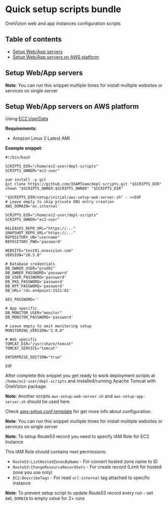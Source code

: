 # Quick setup scripts bundle

OneVizion web and app instances configuration scripts

## Table of contents
- [Setup Web/App servers](#setup-webapp-servers)
- [Setup Web/App servers on AWS platform](#setup-webapp-servers-on-aws-platform)

## Setup Web/App servers

**Note**: You can run this snippet multiple times for install multiple websites or services on single server

## Setup Web/App servers on AWS platform

Using [EC2 UserData](https://docs.aws.amazon.com/AWSEC2/latest/UserGuide/user-data.html)

**Requirements:**
- Amazon Linux 2 Latest AMI

**Example snippet**:
```
#!/bin/bash

SCRIPTS_DIR="/home/ec2-user/depl-scripts"
SCRIPTS_OWNER="ec2-user"

yum install -y git
git clone https://github.com/IKAMTeam/depl-scripts.git "$SCRIPTS_DIR"
chown "$SCRIPTS_OWNER:$SCRIPTS_OWNER" "$SCRIPTS_DIR"

"$SCRIPTS_DIR/setup/initial/aws-setup-web-server.sh" - <<EOF
# Leave empty to skip private DNS entry creation
AWS_DOMAIN='ov.internal'

SCRIPTS_DIR="/home/ec2-user/depl-scripts"
SCRIPTS_OWNER="ec2-user"

RELEASES_REPO_URL="https://..."
SNAPSHOT_REPO_URL="https://..."
REPOSITORY_UN="username"
REPOSITORY_PWD='password'

WEBSITE="test01.onevizion.com"
VERSION="20.5.0"

# Database credentials
DB_OWNER_USER="prod01"
DB_OWNER_PASSWORD='password'
DB_USER_PASSWORD='password'
DB_PKG_PASSWORD='password'
DB_RPT_PASSWORD='password'
DB_URL='rds.endpoint:1521:A1'

AES_PASSWORD=''

# App specific
DB_MONITOR_USER="monitor"
DB_MONITOR_PASSWORD='password'

# Leave empty to omit monitoring setup
MONITORING_VERSION="2.0.8"

# Web specific
TOMCAT_DIR="/usr/share/tomcat"
TOMCAT_SERVICE="tomcat"

ENTERPRISE_EDITION="true"

EOF
```

After complete this snippet you get ready to work deployment scripts at `/home/ec2-user/depl-scripts` and installed/running Apache Tomcat with OneVizion package

**Note**: Another scripts `aws-setup-web-server.sh` and `aws-setup-app-server.sh` should be used here

Check [aws-setup.conf.template](aws-setup.conf.template) for get more info about configuration.

**Note**: You can run this snippet multiple times for install multiple websites or services on single server

**Note**: To setup Route53 record you need to specify IAM Role for EC2 Instance

This IAM Role should contains next permissions:
- `Route53:ListHostedZonesByName` - For convert hosted zone name to ID
- `Route53:ChangeResourceRecordSets` - For create record (Limit for hosted zone you use only)
- `EC2:DescribeTags` - For read `url-internal` tag attached to specific instance

**Note**: To prevent setup script to update Route53 record every run - set `AWS_DOMAIN` to empty value for 2+ runs
